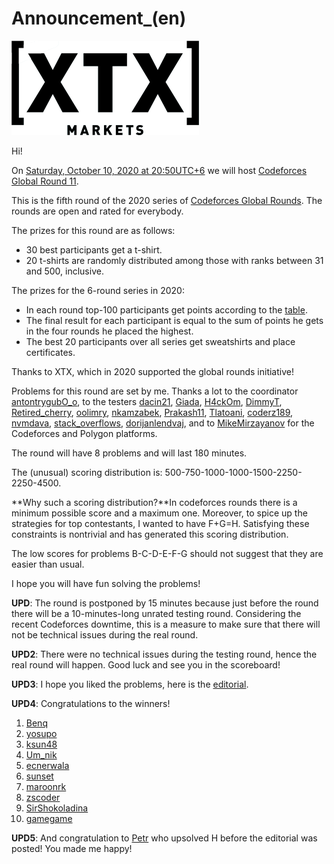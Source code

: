 # Announcement_(en)

![](images/2ee2f0f95f05aae6ca6f47812dae2dc2aabf277b.png)

Hi!

On [Saturday, October 10, 2020 at 20:50UTC+6](https://codeforces.com/https://www.timeanddate.com/worldclock/fixedtime.html?day=10&month=10&year=2020&hour=17&min=50&sec=0&p1=166) we will host [Codeforces Global Round 11](https://codeforces.com/contest/1427 "Codeforces Global Round 11").

This is the fifth round of the 2020 series of [Codeforces Global Rounds](https://codeforces.com/blog/entry/65002). The rounds are open and rated for everybody.

The prizes for this round are as follows:

 * 30 best participants get a t-shirt.
* 20 t-shirts are randomly distributed among those with ranks between 31 and 500, inclusive.

The prizes for the 6-round series in 2020:

 * In each round top-100 participants get points according to the [table](https://codeforces.com/https://pastebin.com/QT5sXEaT).
* The final result for each participant is equal to the sum of points he gets in the four rounds he placed the highest.
* The best 20 participants over all series get sweatshirts and place certificates.

Thanks to XTX, which in 2020 supported the global rounds initiative!

Problems for this round are set by me. Thanks a lot to the coordinator [antontrygubO_o](https://codeforces.com/profile/antontrygubO_o "Международный гроссмейстер antontrygubO_o"), to the testers [dacin21](https://codeforces.com/profile/dacin21 "Международный гроссмейстер dacin21"), [Giada](https://codeforces.com/profile/Giada "Мастер Giada"), [H4ckOm](https://codeforces.com/profile/H4ckOm "Специалист H4ckOm"), [DimmyT](https://codeforces.com/profile/DimmyT "Мастер DimmyT"), [Retired_cherry](https://codeforces.com/profile/Retired_cherry "Эксперт Retired_cherry"), [oolimry](https://codeforces.com/profile/oolimry "Мастер oolimry"), [nkamzabek](https://codeforces.com/profile/nkamzabek "Эксперт nkamzabek"), [Prakash11](https://codeforces.com/profile/Prakash11 "Эксперт Prakash11"), [Tlatoani](https://codeforces.com/profile/Tlatoani "Международный гроссмейстер Tlatoani"), [coderz189](https://codeforces.com/profile/coderz189 "Эксперт coderz189"), [nvmdava](https://codeforces.com/profile/nvmdava "Гроссмейстер nvmdava"), [stack_overflows](https://codeforces.com/profile/stack_overflows "Специалист stack_overflows"), [dorijanlendvaj](https://codeforces.com/profile/dorijanlendvaj "Международный гроссмейстер dorijanlendvaj"), and to [MikeMirzayanov](https://codeforces.com/profile/MikeMirzayanov "Штаб, MikeMirzayanov") for the Codeforces and Polygon platforms.

The round will have 8 problems and will last 180 minutes.

The (unusual) scoring distribution is: 500-750-1000-1000-1500-2250-2250-4500.

 **Why such a scoring distribution?**In codeforces rounds there is a minimum possible score and a maximum one. Moreover, to spice up the strategies for top contestants, I wanted to have F+G=H. Satisfying these constraints is nontrivial and has generated this scoring distribution. 

The low scores for problems B-C-D-E-F-G should not suggest that they are easier than usual.

I hope you will have fun solving the problems!

**UPD**: The round is postponed by 15 minutes because just before the round there will be a 10-minutes-long unrated testing round. Considering the recent Codeforces downtime, this is a measure to make sure that there will not be technical issues during the real round.

**UPD2**: There were no technical issues during the testing round, hence the real round will happen. Good luck and see you in the scoreboard!

**UPD3**: I hope you liked the problems, here is the [editorial](Tutorial_(en).md).

**UPD4**: Congratulations to the winners!

 1. [Benq](https://codeforces.com/profile/Benq "Легендарный гроссмейстер Benq")
2. [yosupo](https://codeforces.com/profile/yosupo "Легендарный гроссмейстер yosupo")
3. [ksun48](https://codeforces.com/profile/ksun48 "Легендарный гроссмейстер ksun48")
4. [Um_nik](https://codeforces.com/profile/Um_nik "Легендарный гроссмейстер Um_nik")
5. [ecnerwala](https://codeforces.com/profile/ecnerwala "Легендарный гроссмейстер ecnerwala")
6. [sunset](https://codeforces.com/profile/sunset "Легендарный гроссмейстер sunset")
7. [maroonrk](https://codeforces.com/profile/maroonrk "Легендарный гроссмейстер maroonrk")
8. [zscoder](https://codeforces.com/profile/zscoder "Международный гроссмейстер zscoder")
9. [SirShokoladina](https://codeforces.com/profile/SirShokoladina "Международный гроссмейстер SirShokoladina")
10. [gamegame](https://codeforces.com/profile/gamegame "Международный гроссмейстер gamegame")

**UPD5**: And congratulation to [Petr](https://codeforces.com/profile/Petr "Легендарный гроссмейстер Petr") who upsolved H before the editorial was posted! You made me happy!

